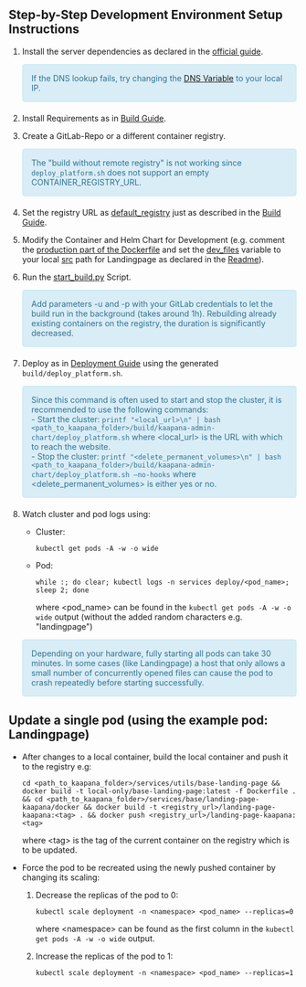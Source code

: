 ## Step-by-Step Development Environment Setup Instructions
1. Install the server dependencies as declared in the [official guide](https://kaapana.readthedocs.io/en/stable/installation_guide/server_installation.html#installation-of-server-dependencies).

	<div style="padding: 15px; border: 1px solid transparent; border-color: transparent; margin-bottom: 20px; border-radius: 4px; color: #31708f; background-color: #d9edf7; border-color: #bce8f1;">
	If the DNS lookup fails, try changing the <a href="https://github.com/maltetoelle/kaapana/blob/dacd5a00f3733454a1a7d12a4cf35ef3feea8249/server-installation/server_installation.sh#L507">DNS Variable</a> to your local IP.
	</div>

2. Install Requirements as in [Build Guide](https://kaapana.readthedocs.io/en/stable/installation_guide/build.html).

3. Create a GitLab-Repo or a different container registry.
	
	<div style="padding: 15px; border: 1px solid transparent; border-color: transparent; margin-bottom: 20px; border-radius: 4px; color: #31708f; background-color: #d9edf7; border-color: #bce8f1;">
	The "build without remote registry" is not working since <code>deploy_platform.sh</code> does not support an empty CONTAINER_REGISTRY_URL.
	</div>

4. Set the registry URL as [default_registry](https://github.com/maltetoelle/kaapana/blob/dacd5a00f3733454a1a7d12a4cf35ef3feea8249/build-scripts/build-config-template.yaml#L2) just as described in the [Build Guide](https://kaapana.readthedocs.io/en/stable/installation_guide/build.html).

5. Modify the Container and Helm Chart for Development (e.g. comment the [production part of the Dockerfile](https://github.com/maltetoelle/kaapana/blob/develop/services/base/landing-page-kaapana/docker/Dockerfile#L14-L20) and set the [dev_files](https://github.com/maltetoelle/kaapana/blob/dacd5a00f3733454a1a7d12a4cf35ef3feea8249/services/base/landing-page-kaapana/landing-page-kaapana-chart/values.yaml#L3) variable to your local [src](https://github.com/maltetoelle/kaapana/tree/develop/services/utils/base-landing-page/files/kaapana_app/src) path for Landingpage as declared in the [Readme](https://github.com/maltetoelle/kaapana/blob/develop/services/base/landing-page-kaapana/README.md)).

5. Run the [start_build.py](https://github.com/maltetoelle/kaapana/blob/develop/build-scripts/start_build.py) Script.

	<div style="padding: 15px; border: 1px solid transparent; border-color: transparent; margin-bottom: 20px; border-radius: 4px; color: #31708f; background-color: #d9edf7; border-color: #bce8f1;">
	Add parameters -u and -p with your GitLab credentials to let the build run in the background (takes around 1h). Rebuilding already existing containers on the registry, the duration is significantly decreased.
	</div>

6. Deploy as in [Deployment Guide](https://kaapana.readthedocs.io/en/stable/installation_guide/deployment.html#deployment) using the generated ```build/deploy_platform.sh```.

	<div style="padding: 15px; border: 1px solid transparent; border-color: transparent; margin-bottom: 20px; border-radius: 4px; color: #31708f; background-color: #d9edf7; border-color: #bce8f1;">
	Since this command is often used to start and stop the cluster, it is recommended to use the following commands:<br>
	- Start the cluster: <code>printf "&lt;local_url&gt;\n" | bash &lt;path_to_kaapana_folder&gt;/build/kaapana-admin-chart/deploy_platform.sh</code> where &lt;local_url&gt; is the URL with which to reach the website. <br>
	- Stop the cluster: <code>printf "&lt;delete_permanent_volumes&gt;\n" | bash &lt;path_to_kaapana_folder&gt;/build/kaapana-admin-chart/deploy_platform.sh —no-hooks</code> where &lt;delete_permanent_volumes&gt; is either yes or no.
	</div>

7. Watch cluster and pod logs using:
	- Cluster:
	
		```kubectl get pods -A -w -o wide```
	- Pod:
	
		```while :; do clear; kubectl logs -n services deploy/<pod_name>; sleep 2; done```
		
		where <pod_name> can be found in the ```kubectl get pods -A -w -o wide``` output (without the added random characters e.g. "landingpage")

	<div style="padding: 15px; border: 1px solid transparent; border-color: transparent; margin-bottom: 20px; border-radius: 4px; color: #31708f; background-color: #d9edf7; border-color: #bce8f1;">
	Depending on your hardware, fully starting all pods can take 30 minutes. In some cases (like Landingpage) a host that only allows a small number of concurrently opened files can cause the pod to crash repeatedly before starting successfully.
	</div>

## Update a single pod (using the example pod: Landingpage)
- After changes to a local container, build the local container and push it to the registry e.g:

	```cd <path_to_kaapana_folder>/services/utils/base-landing-page && docker build -t local-only/base-landing-page:latest -f Dockerfile . && cd <path_to_kaapana_folder>/services/base/landing-page-kaapana/docker && docker build -t <registry_url>/landing-page-kaapana:<tag> . && docker push <registry_url>/landing-page-kaapana:<tag>```
	
	where &lt;tag&gt; is the tag of the current container on the registry which is to be updated.
- Force the pod to be recreated using the newly pushed container by changing its scaling:
	1. Decrease the replicas of the pod to 0:
	
		```kubectl scale deployment -n <namespace> <pod_name> --replicas=0```
		
		where &lt;namespace&gt; can be found as the first column in the ```kubectl get pods -A -w -o wide``` output.
	2. Increase the replicas of the pod to 1:
	
		```kubectl scale deployment -n <namespace> <pod_name> --replicas=1``` 